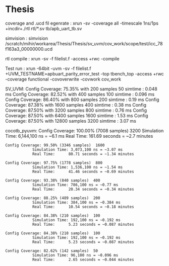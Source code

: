 # Thesis

coverage and .ucd fil egenrate  :  xrun -sv -coverage all -timescale 1ns/1ps +incdir+./rtl rtl/*.sv tb/apb_uart_tb.sv

simvision                       :  simvision /scratch/mihir/workarea/Thesis/Thesis/sv_uvm/cov_work/scope/test/icc_78f163a3_00000000.ucd  

rtl  compile                    :  xrun -sv -f filelist.f -access +rwc -compile

Test run : xrun -64bit -uvm -sv -f filelist.f +UVM_TESTNAME=apbuart_parity_error_test -top tbench_top -access +rwc -coverage functional -covoverwrite -covwork cov_work



SV_UVM:
    Config Coverage: 75.35% with 200 samples    50      simtime : 0.048 ms
    Config Coverage: 82.52% with 400 samples    100     simtime : 0.096 ms
    Config Coverage: 86.40% with 800 samples    200     simtime : 0.19 ms
    Config Coverage: 87.38% with 1600 samples   400     simtime : 0.38 ms
    Config Coverage: 87.50% with 3200 samples   800     simtime : 0.76 ms
    Config Coverage: 87.50% with 6400 samples   1600    simtime : 1.53 ms
    Config Coverage: 87.50% with 12800 samples  3200    simtime : 3.07 ms

cocotb_pyuvm:
    Config Coverage: 100.00% (7008 samples)  3200
                Simulation Time: 6,144,100 ns = ~6.1 ms
                Real Time:      161.69 seconds = ~2.7 minutes

    Config Coverage: 99.50% (3346 samples)  1600
                Simulation Time: 3,073,100 ns = ~3.07 ms
                Real Time:      80.71 seconds = ~1.34 minutes

    Config Coverage: 97.75% (1778 samples)  800
                Simulation Time: 1,536,100 ns = ~1.54 ms
                Real Time:      41.46 seconds = ~0.69 minutes
    
    Config Coverage: 93.38% (840 samples)  400
                Simulation Time: 786,100 ns = ~0.77 ms
                Real Time:      20.34 seconds = ~0.34 minutes

    Config Coverage: 88.25% (489 samples)  200
                Simulation Time: 384,100 ns = ~0.384 ms
                Real Time:      10.54 seconds = ~0.18 minutes
    
    Config Coverage: 84.38% (210 samples)  100
                Simulation Time: 192,100 ns = ~0.192 ms
                Real Time:      5.23 seconds = ~0.087 minutes
    
    Config Coverage: 84.38% (210 samples)  100
                Simulation Time: 192,100 ns = ~0.192 ms
                Real Time:      5.23 seconds = ~0.087 minutes
    
    Config Coverage: 82.62% (142 samples)  50
                Simulation Time: 96,100 ns = ~0.096 ms
                Real Time:      2.65 seconds = ~0.044 minutes

    